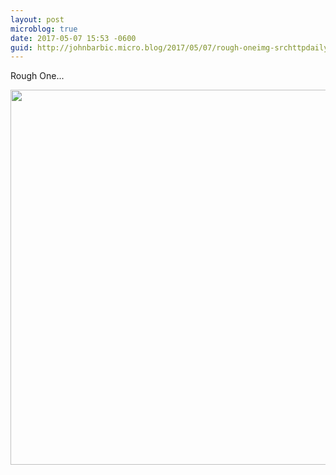```yaml
---
layout: post
microblog: true
date: 2017-05-07 15:53 -0600
guid: http://johnbarbic.micro.blog/2017/05/07/rough-oneimg-srchttpdailymicrobloguploadseaajpg.html
---
```

Rough One...

<img src="http://johnbarbic.micro.blog/uploads/2017/8e0897aa51.jpg" width="600" height="600" style="height: auto" />
